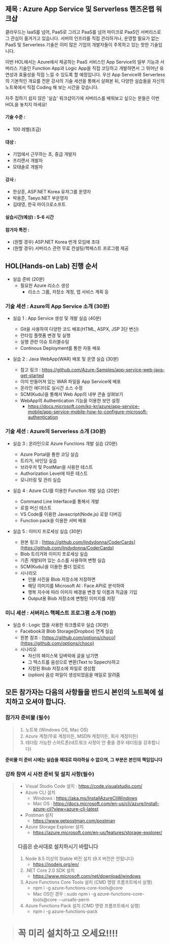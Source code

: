 ## 제목 : Azure App Service 및 Serverless 핸즈온랩 워크샵

클라우드는 IaaS를 넘어, PaaS로 그리고 PaaS를 넘어 마이크로 PaaS인 서버리스로 그 관심이 옮겨가고 있습니다. 서버의 인프라를 직접 관리하거나, 운영할 필요가 없는 PaaS 및 Serverless 기술은 이미 많은 기업의 개발자들이 주목하고 있는 핫한 기술입니다. 

이번 HOL에서는 Azure에서 제공하는 PaaS 서비스인 App Service의 일부 기능과 서버리스 기술인 Function App과 Logic App을 직접 코딩하고 개발하면서 그 뛰어난 유연성과 효율성을 직접 느낄 수 있도록 할 예정입니다. 우선 App Service와 Serverless의 기본적인 개요를 전문 강사의 기술 세션을 통해서 살펴본 뒤, 다양한 실습들을 자신의 노트북에서 직접 Coding 해 보는 시간을 갖습니다.

자주 접하기 쉽지 않은 '실습' 워크샵이기에 서버리스를 배워보고 싶으는 분들은 이번 HOL을 놓치지 마세요!

#### **기술 수준** : 
- 100 레벨(초급)
#### **대상** : 
- 기업에서 근무하는 초, 중급 개발자
- 프리랜서 개발자
- 모태솔로 개발자

#### **강사** : 
- 한상훈, ASP.NET Korea 유저그룹 운영자
- 박용준, Taeyo.NET 부운영자
- 김태영, 한국 마이크로소프트

#### 실습시간(예상) : 5-6 시간 

#### 참가자 특전 : 
- (원할 경우) ASP.NET Korea 번개 모임에 초대
- (원할 경우) 서버리스 관련 무료 컨설팅/핵페스트 프로그램 제공 

## HOL(Hands-on Lab) 진행 순서

- 실습 준비 (20분)
    - 필요한 Azure 리소스 생성
        - 리소스 그룹, 저장소 계정, 앱 서비스 계획 등

### 기술 세션 : Azure의 App Service 소개 (30분)

- 실습 1 : App Service 생성 및 개발 실습 (40분)
    - Git을 사용하여 다양한 코드 배포(HTML, ASPX, JSP 3단 변신)
	- 런타임 플랫폼 변경 및 실행
	- 실행 관련 이슈 트러블슈팅
    - Continous Deployment를 통한 자동 배포

- 실습 2 : Java WebApp(WAR) 배포 및 운영 실습 (30분)	 
	- 참고 링크 : https://github.com/Azure-Samples/app-service-web-java-get-started	 
	- 이미 만들어져 있는 WAR 파일을 App Service에 배포
	- 온라인 에디터로 실시간 소스 수정
	- SCM(Kudu)을 통해서 Web App의 내부 콘솔 살펴보기
	- WebApp의 Authentication 기능을 이용한 보안 설정
		- https://docs.microsoft.com/ko-kr/azure/app-service-mobile/app-service-mobile-how-to-configure-microsoft-authentication

### 기술 세션 : Azure의 Serverless 소개 (30분)

- 실습 3 : 온라인으로 Azure Functions 개발 실습 (20분)
    - Azure Portal을 통한 코딩 실습
    - 트리거, 바인딩 실습
	- 브라우저 및 PostMan을 사용한 테스트
    - Authorization Level에 따른 테스트
	- 모니터링 및 관리 실습

- 실습 4 : Azure CLI를 이용한 Function 개발 실습 (20분) 
	- Command Line Interface를 통해서 개발
    - 로컬 머신 테스트
    - VS Code를 이용한 Javascript(Node.js) 로컬 디버깅
    - Function pack을 이용한 서버 배포

- 실습 5 : 이미지 프로세싱 실습 (30분)
    - 원본 링크 : [https://github.com/lindydonna/CoderCards](https://github.com/lindydonna/CoderCards)
    - Blob 트리거와 이미지 프로세싱 실습 
    - 기존 개발되어 있는 소스를 사용하여 변형 실습
    - SCM(Kudu)을 이용한 폴더 업로드
    - 시나리오
        - 인물 사진을 Blob 저장소에 저장하면
        - 해당 이미지를 Microsoft AI : Face API로 분석하여
        - 행복 지수에 따라 이미지 배경을 변경 및 이름과 직급을 기입
        - Output용 Blob 저장소에 변형된 이미지를 저장

### 미니 세션 : 서버리스 핵페스트 프로그램 소개 (10분)


- 실습 6 : Logic 앱을 사용한 워크플로우 실습 (30분)
	- Facebook과 Blob Storage(Dropbox) 연계 실습
    - 원본 참조 : [https://github.com/options/choco](https://github.com/options/choco)
    - 시나리오
        - 자신의 페이스북 담벼락에 글을 남기면
        - 그 텍스트를 음성으로 변환(Text to Sppech)하고
        - 지정된 Blob 저장소에 파일로 생성함
        - (option) 음성 파일이 생성되었음을 메일로 알려줌

    
## 모든 참가자는 다음의 사항들을 반드시 본인의 노트북에 설치하고 오셔야 합니다. 

### 참가자 준비물 (필수)
> 1. 노트북 (Windows OS, Mac OS)
> 2. Azure 계정(무료 계정이든, MSDN 계정이든, 회사 계정이든)  
> 3. 테더링 가능한 스마트폰(네트워크 사정이 안 좋을 경우 테더링을 강추합니다)  

**준비물 미 준비 시에는 실습을 제대로 따라하실 수 없으며, 그 부분은 본인의 책임입니다**

### 강좌 참여 시 사전 준비 및 설치 사항(필수)
> - Visual Studio Code 설치 : https://code.visualstudio.com/  
> - Azure CLI 설치
>   - Windows : https://aka.ms/InstallAzureCliWindows    
>   - Mac OS : https://docs.microsoft.com/en-us/cli/azure/install-azure-cli?view=azure-cli-latest  
> - Postman 설치
>   - https://www.getpostman.com/postman     
> - Azure Storage Explorer 설치
>   - https://azure.microsoft.com/en-us/features/storage-explorer/
> ### 다음은 순서대로 설치하시기 바랍니다
> 1.  Node 8.5 이상의 Stable 버전 설치 (9.X 버전은 안됩니다)
>       - https://nodejs.org/en/     
> 2. .NET Core 2.0 SDK 설치 
>       - https://www.microsoft.com/net/download/windows
> 3. Azure Functions Core Tools 설치 (CMD 명령 프롬프트에서 실행) 
>       - npm i -g azure-functions-core-tools@core    
>       - Mac OS인 경우 : sudo npm i -g azure-functions-core-tools@core --unsafe-perm   
> 4. Azure Functions Pack 설치 (CMD 명령 프롬프트에서 실행) 
>       - npm i -g azure-functions-pack    

    
> # 꼭 미리 설치하고 오세요!!!!